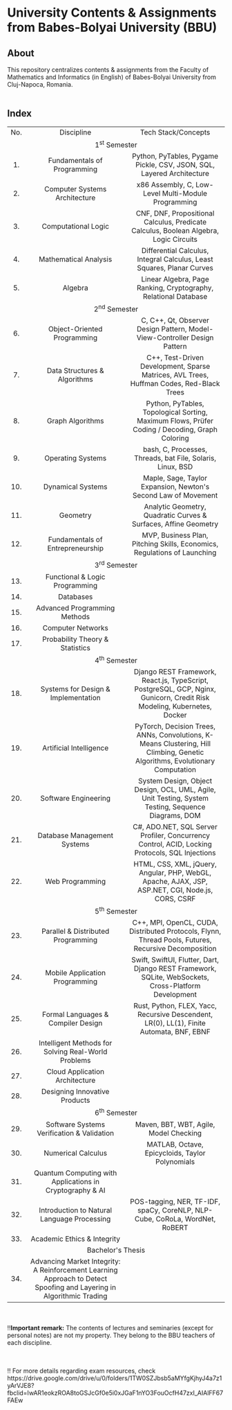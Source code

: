 <h1>University Contents & Assignments from Babes-Bolyai University (BBU)</h1>

<h2>About</h2>
<p>This repository centralizes contents & assignments from the Faculty of Mathematics and Informatics (in English) of Babes-Bolyai University from Cluj-Napoca, Romania.<br><br></p>

<h2>Index</h2>
<table>
  <tr align="center">
    <td>No.</td>
    <td> Discipline </td>
    <td> Tech Stack/Concepts </td> 
  </tr>
  <tr align="center">
    <td colspan="3">1<sup>st</sup> Semester </td>
  </tr>
  <tr align="center">
    <td> 1. </td>
    <td> Fundamentals of Programming </td>
    <td> Python, PyTables, Pygame Pickle, CSV, JSON, SQL, Layered Architecture </td>
  </tr>
  <tr align="center">
    <td> 2. </td>
    <td>Computer Systems Architecture</td>
    <td> x86 Assembly, C, Low-Level Multi-Module Programming </td>
  </tr>
  <tr align="center">
    <td> 3. </td>
    <td> Computational Logic </td>
    <td> CNF, DNF, Propositional Calculus, Predicate Calculus, Boolean Algebra, Logic Circuits </td>
  </tr>
  <tr align="center">
    <td> 4. </td>
    <td> Mathematical Analysis </td>
    <td> Differential Calculus, Integral Calculus, Least Squares, Planar Curves </td>
  </tr>
  <tr align="center">
    <td> 5. </td>
    <td> Algebra </td>
    <td> Linear Algebra, Page Ranking, Cryptography, Relational Database </td>
  </tr>
  <tr align="center">
    <td colspan="3">2<sup>nd</sup> Semester</td>
  </tr>
  <tr align="center">
    <td> 6. </td>
    <td> Object-Oriented Programming </td>
    <td> C, C++, Qt, Observer Design Pattern, Model-View-Controller Design Pattern </td>
  </tr>
  <tr align="center">
    <td> 7. </td>
    <td> Data Structures & Algorithms </td>
    <td> C++, Test-Driven Development, Sparse Matrices, AVL Trees, Huffman Codes, Red-Black Trees </td>
  </tr>
  <tr align="center">
    <td> 8. </td>
    <td> Graph Algorithms </td>
    <td> Python, PyTables, Topological Sorting, Maximum Flows, Prüfer Coding / Decoding, Graph Coloring </td>
  </tr>
  <tr align="center">
    <td> 9. </td>
    <td> Operating Systems </td>
    <td> bash, C, Processes, Threads, bat File, Solaris, Linux, BSD </td>
  </tr>
  <tr align="center">
    <td> 10. </td>
    <td> Dynamical Systems </td>
    <td> Maple, Sage, Taylor Expansion, Newton's Second Law of Movement </td>
  </tr>
  <tr align="center">
    <td> 11. </td>
    <td> Geometry </td>
    <td> Analytic Geometry, Quadratic Curves & Surfaces, Affine Geometry </td>
  </tr>
  <tr align="center">
    <td> 12. </td>
    <td> Fundamentals of Entrepreneurship </td>
    <td> MVP, Business Plan, Pitching Skills, Economics, Regulations of Launching </td>
  </tr>
  <tr align="center">
    <td colspan="3">3<sup>rd</sup> Semester</td>
  </tr>
  <tr align="center">
    <td> 13. </td>
    <td> Functional & Logic Programming </td>
    <td>  </td>
  </tr>
  <tr align="center">
    <td> 14. </td>
    <td> Databases </td>
    <td>  </td>
  </tr>
  <tr align="center">
    <td> 15. </td>
    <td> Advanced Programming Methods </td>
    <td>  </td>
  </tr>
  <tr align="center">
    <td> 16. </td>
    <td> Computer Networks </td>
    <td>  </td>
  </tr>
  <tr align="center">
    <td> 17. </td>
    <td> Probability Theory & Statistics </td>
    <td>  </td>
  </tr>
  <tr align="center">
    <td colspan="3">4<sup>th</sup> Semester</td>
  </tr>
  <tr align="center">
    <td> 18. </td>
    <td> Systems for Design & Implementation </td>
    <td> Django REST Framework, React.js, TypeScript, PostgreSQL, GCP, Nginx, Gunicorn, Credit Risk Modeling, Kubernetes, Docker </td>
  </tr>
  <tr align="center">
    <td> 19. </td>
    <td> Artificial Intelligence </td>
    <td> PyTorch, Decision Trees, ANNs, Convolutions, K-Means Clustering, Hill Climbing, Genetic Algorithms, Evolutionary Computation </td>
  </tr>
  <tr align="center">
    <td> 20. </td>
    <td> Software Engineering </td>
    <td> System Design, Object Design, OCL, UML, Agile, Unit Testing, System Testing, Sequence Diagrams, DOM</td>
  </tr>
  <tr align="center">
    <td> 21. </td>
    <td> Database Management Systems </td>
    <td> C#, ADO.NET, SQL Server Profiler, Concurrency Control, ACID, Locking Protocols, SQL Injections </td>
  </tr>
  <tr align="center">
    <td> 22. </td>
    <td> Web Programming </td>
    <td> HTML, CSS, XML, jQuery, Angular, PHP, WebGL, Apache, AJAX, JSP, ASP.NET, CGI, Node.js, CORS, CSRF </td>
  </tr>
  <tr align="center">
    <td colspan="3">5<sup>th</sup> Semester</td>
  </tr>
  <tr align="center">
    <td> 23. </td>
    <td> Parallel & Distributed Programming </td>
    <td> C++, MPI, OpenCL, CUDA, Distributed Protocols, Flynn, Thread Pools, Futures, Recursive Decomposition </td>
  </tr>
  <tr align="center">
    <td> 24. </td>
    <td> Mobile Application Programming </td>
    <td> Swift, SwiftUI, Flutter, Dart, Django REST Framework, SQLite, WebSockets, Cross-Platform Development </td>
  </tr>
  <tr align="center">
    <td> 25. </td>
    <td> Formal Languages & Compiler Design </td>
    <td> Rust, Python, FLEX, Yacc, Recursive Descendent, LR(0), LL(1), Finite Automata, BNF, EBNF </td>
  </tr>
  <tr align="center">
    <td> 26. </td>
    <td> Intelligent Methods for Solving Real-World Problems </td>
    <td>  </td>
  </tr>
  <tr align="center">
    <td> 27. </td>
    <td> Cloud Application Architecture </td>
    <td>  </td>
  </tr>
  <tr align="center">
    <td> 28. </td>
    <td> Designing Innovative Products </td>
    <td>  </td>
  </tr>
  <tr align="center">
    <td colspan="3">6<sup>th</sup> Semester</td>
  </tr>
  <tr align="center">
    <td> 29. </td>
    <td> Software Systems Verification & Validation </td>
    <td> Maven, BBT, WBT, Agile, Model Checking </td>
  </tr>
  <tr align="center">
    <td> 30. </td>
    <td> Numerical Calculus </td>
    <td> MATLAB, Octave, Epicycloids, Taylor Polynomials </td>
  </tr>
  <tr align="center">
    <td> 31. </td>
    <td> Quantum Computing with Applications in Cryptography & AI </td>
    <td>  </td>
  </tr>
  <tr align="center">
    <td> 32. </td>
    <td> Introduction to Natural Language Processing </td>
    <td> POS-tagging, NER, TF-IDF, spaCy, CoreNLP, NLP-Cube, CoRoLa, WordNet, RoBERT</td>
  </tr>
  <tr align="center">
    <td> 33. </td>
    <td> Academic Ethics & Integrity </td>
    <td>  </td>
  </tr>
  <tr align="center">
    <td colspan="3">Bachelor's Thesis</td>
  </tr>
  <tr align="center">
    <td> 34. </td>
    <td> Advancing Market Integrity: A Reinforcement Learning Approach to Detect Spoofing and Layering in Algorithmic Trading </td>
    <td>  </td>
  </tr>
</table>

<p>
  <br><br>‼️<b>Important remark:</b> The contents of lectures and seminaries (except for personal notes) are not my property. They belong to the BBU teachers of each discipline.
</p>
<p><br><br>‼️ For more details regarding exam resources, check https://drive.google.com/drive/u/0/folders/1TW0SZJbsb5aMYfgKjhyJ4a7z1yArVJE8?fbclid=IwAR1eokzROA8toGSJcGf0e5i0xJGaF1nYO3FouOcfH47zxI_AIAlFF67FAEw</p>

